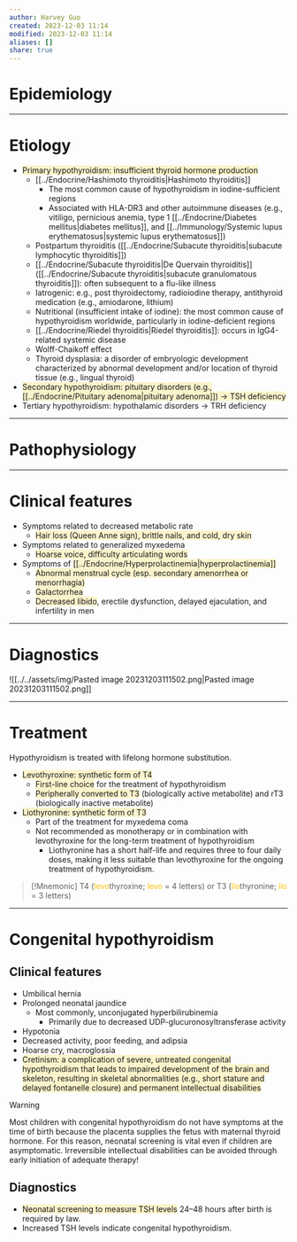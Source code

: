 ```yaml
---
author: Harvey Guo
created: 2023-12-03 11:14
modified: 2023-12-03 11:14
aliases: []
share: true
---
```


# Epidemiology


---
# Etiology
- <span style="background:rgba(240, 200, 0, 0.2)">Primary hypothyroidism: insufficient thyroid hormone production</span>
	- [[../Endocrine/Hashimoto thyroiditis|Hashimoto thyroiditis]]
		- The most common cause of hypothyroidism in iodine-sufficient regions
		- Associated with HLA-DR3 and other autoimmune diseases (e.g., vitiligo, pernicious anemia, type 1 [[../Endocrine/Diabetes mellitus|diabetes mellitus]], and [[../Immunology/Systemic lupus erythematosus|systemic lupus erythematosus]])
	- Postpartum thyroiditis ([[../Endocrine/Subacute thyroiditis|subacute lymphocytic thyroiditis]]) 
	- [[../Endocrine/Subacute thyroiditis|De Quervain thyroiditis]] ([[../Endocrine/Subacute thyroiditis|subacute granulomatous thyroiditis]]): often subsequent to a flu-like illness
	- Iatrogenic: e.g., post thyroidectomy, radioiodine therapy, antithyroid medication (e.g., amiodarone, lithium)
	- Nutritional (insufficient intake of iodine): the most common cause of hypothyroidism worldwide, particularly in iodine-deficient regions
	- [[../Endocrine/Riedel thyroiditis|Riedel thyroiditis]]: occurs in IgG4-related systemic disease
	- Wolff-Chaikoff effect
	- Thyroid dysplasia: a disorder of embryologic development characterized by abnormal development and/or location of thyroid tissue (e.g., lingual thyroid)
- <span style="background:rgba(240, 200, 0, 0.2)">Secondary hypothyroidism: pituitary disorders (e.g., [[../Endocrine/Pituitary adenoma|pituitary adenoma]]) → TSH deficiency</span>
- Tertiary hypothyroidism: hypothalamic disorders → TRH deficiency

---
# Pathophysiology


---
# Clinical features
- Symptoms related to decreased metabolic rate
	- <span style="background:rgba(240, 200, 0, 0.2)">Hair loss (Queen Anne sign), brittle nails, and cold, dry skin</span>
- Symptoms related to generalized myxedema
	- <span style="background:rgba(240, 200, 0, 0.2)">Hoarse voice, difficulty articulating words</span>
- Symptoms of <span style="background:rgba(240, 200, 0, 0.2)">[[../Endocrine/Hyperprolactinemia|hyperprolactinemia]]</span>
	- <span style="background:rgba(240, 200, 0, 0.2)">Abnormal menstrual cycle (esp. secondary amenorrhea or menorrhagia)</span>
	- <span style="background:rgba(240, 200, 0, 0.2)">Galactorrhea </span>
	- <span style="background:rgba(240, 200, 0, 0.2)">Decreased libido</span>, erectile dysfunction, delayed ejaculation, and infertility in men

---
# Diagnostics
![[../../assets/img/Pasted image 20231203111502.png|Pasted image 20231203111502.png]]

---
# Treatment
Hypothyroidism is treated with lifelong hormone substitution.
- <span style="background:rgba(240, 200, 0, 0.2)">Levothyroxine: synthetic form of T4</span>
	- <span style="background:rgba(240, 200, 0, 0.2)">First-line choice</span> for the treatment of hypothyroidism
	- <span style="background:rgba(240, 200, 0, 0.2)">Peripherally converted to T3</span> (biologically active metabolite) and rT3 (biologically inactive metabolite)
- <span style="background:rgba(240, 200, 0, 0.2)">Liothyronine: synthetic form of T3</span>
	- Part of the treatment for myxedema coma
	- Not recommended as monotherapy or in combination with levothyroxine for the long-term treatment of hypothyroidism
		- Liothyronine has a short half-life and requires three to four daily doses, making it less suitable than levothyroxine for the ongoing treatment of hypothyroidism.

>[!Mnemonic] 
>T4 (<font color="#ffc000">levo</font>thyroxine; <font color="#ffc000">levo</font> = 4 letters) or T3 (<font color="#ffc000">lio</font>thyronine; <font color="#ffc000">lio</font> = 3 letters)

---
# Congenital hypothyroidism
## Clinical features
- Umbilical hernia
- Prolonged neonatal jaundice
	- Most commonly, unconjugated hyperbilirubinemia
		- Primarily due to decreased UDP-glucuronosyltransferase activity
- Hypotonia
- Decreased activity, poor feeding, and adipsia 
- Hoarse cry, macroglossia
- <span style="background:rgba(240, 200, 0, 0.2)">Cretinism: a complication of severe, untreated congenital hypothyroidism that leads to impaired development of the brain and skeleton, resulting in skeletal abnormalities (e.g., short stature and delayed fontanelle closure) and permanent intellectual disabilities</span>
>[!warning] 
>Most children with congenital hypothyroidism do not have symptoms at the time of birth because the placenta supplies the fetus with maternal thyroid hormone. For this reason, neonatal screening is vital even if children are asymptomatic. Irreversible intellectual disabilities can be avoided through early initiation of adequate therapy!

## Diagnostics
- <span style="background:rgba(240, 200, 0, 0.2)">Neonatal screening to measure TSH levels</span> 24–48 hours after birth is required by law.
- Increased TSH levels indicate congenital hypothyroidism.